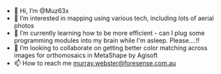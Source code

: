 - 👋 Hi, I’m @Muz63x
- 👀 I’m interested in mapping using various tech, including lots of aerial photos
- 🌱 I’m currently learning how to be more efficient - can I plug some programming modules into my brain while I'm asleep.  Please....!!
- 💞️ I’m looking to collaborate on getting better color matching across images for orthomosaics in MetaShape by Agisoft
- 📫 How to reach me murray.webster@foresense.com.au

<!---
Muz63x/Muz63x is a ✨ special ✨ repository because its `README.md` (this file) appears on your GitHub profile.
You can click the Preview link to take a look at your changes.
--->
